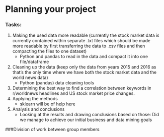 # Planning your project
### Tasks:
1. Making the used data more readable (currently the stock market data is currently contained within separate .txt files which should be made more readable by first transferring the data to .csv files and then compacting the files to one dataset)
   - Python and pandas to read in the data and compact it into one file/dataframe
2. Cleaning up the data (keep only the data from years 2015 and 2016 as that’s the only time where we have both the stock market data and the world news data)
   - Python (pandas) data cleaning tools
3. Determining the best way to find a correlation between keywords in r/worldnews headlines and US stock market price changes.
4. Applying the methods
   - sklearn will be of help here
5. Analysis and conclusions
   - Looking at the results and drawing conclusions based on those:
     Did we manage to achieve our initial business and data mining goals

###Division of work between group members
